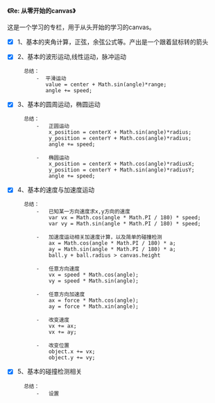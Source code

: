 #### 《Re: 从零开始的canvas》

这是一个学习的专栏，用于从头开始的学习的canvas。

-	[x] 1、基本的夹角计算，正弦，余弦公式等。产出是一个跟着鼠标转的箭头
-	[x] 2、基本的波形运动,线性运动，脉冲运动

		总结：
			-  平滑运动
			   value = center + Math.sin(angle)*range;
			   angle += speed;

-	[x] 3、基本的圆周运动，椭圆运动

		总结：
			-   正圆运动
			    x_position = centerX + Math.sin(angle)*radius;
			    y_position = centerY + Math.cos(angle)*radius;
			    angle += speed;

			-   椭圆运动
			    x_position = centerX + Math.cos(angle)*radiusX;
			    y_position = centerY + Math.sin(angle)*radiusY;
			    angle += speed;

-	[x] 4、基本的速度与加速度运动

		总结：
			-   已知某一方向速度求x,y方向的速度
			    var vx = Math.cos(angle * Math.PI / 180) * speed;
			    var vy = Math.sin(angle * Math.PI / 180) * speed;

			-   加速度运动相关加速度计算，以及简单的碰撞检测
	 		    ax = Math.cos(angle * Math.PI / 180) * a;
	 		    ay = Math.sin(angle * Math.PI / 180) * a;	
				ball.y + ball.radius > canvas.height

			-	任意方向速度
				vx = speed * Math.cos(angle);
				vy = speed * Math.sin(angle);

			-	任意方向加速度
				ax = force * Math.cos(angle);
				ay = force * Math.xin(angle);

			-	改变速度
				vx += ax;
				vx += ay;

			-	改变位置
				object.x += vx;
				object.y += vy;

-	[x] 5、基本的碰撞检测相关
		
		总结： 
			-	设置

